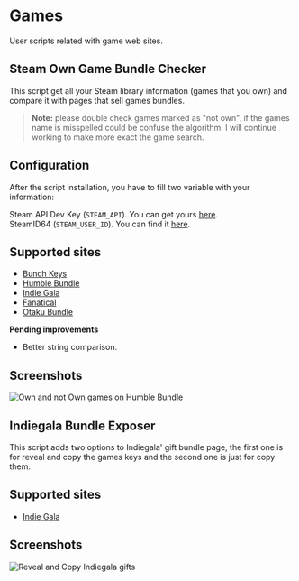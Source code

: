 # Games

User scripts related with game web sites.

Steam Own Game Bundle Checker
-----------------------------

This script get all your Steam library information (games that you own) and compare it with pages that sell games bundles.

> **Note:** please double check games marked as "not own", if the games name is misspelled could be confuse the algorithm. I will continue working to make more exact the game search. 

Configuration
-------------

After the script installation, you have to fill two variable with your information: 

Steam API Dev Key (<code>STEAM_API</code>). You can get yours [here](https://steamcommunity.com/dev/apikey).  
SteamID64 (<code>STEAM_USER_ID</code>). You can find it [here](https://steamid.io).

Supported sites
---------------

- [Bunch Keys](https://www.bunchkeys.com)
- [Humble Bundle](https://www.humblebundle.com?partner=s3rxus)
- [Indie Gala](https://www.indiegala.com)
- [Fanatical](https://www.fanatical.com)
- [Otaku Bundle](https://otakubundle.com)

**Pending improvements**

- Better string comparison.


Screenshots
-----------

![Own and not Own games on Humble Bundle](https://preview.ibb.co/bEh0px/hb_own_games.png)

Indiegala Bundle Exposer
------------------------

This script adds two options to Indiegala' gift bundle page, the first one is for reveal and copy the games keys and the second one is just for copy them. 

Supported sites
---------------

- [Indie Gala](https://www.indiegala.com)

Screenshots
-----------

![Reveal and Copy Indiegala gifts](https://i.ibb.co/ZL5nhHy/indiegala-script.png)
